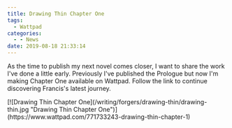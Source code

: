 ```yaml
---
title: Drawing Thin Chapter One
tags: 
  - Wattpad
categories:
  - - News
date: 2019-08-18 21:33:14
---
```


As the time to publish my next novel comes closer, I want to share the work I've done a little early.  Previously I've published the Prologue but now I'm making Chapter One available on Wattpad.  Follow the link to continue discovering Francis's latest journey.<!-- more -->
<div class="center">[![Drawing Thin Chapter One](/writing/forgers/drawing-thin/drawing-thin.jpg "Drawing Thin Chapter One")](https://www.wattpad.com/771733243-drawing-thin-chapter-1)</div>